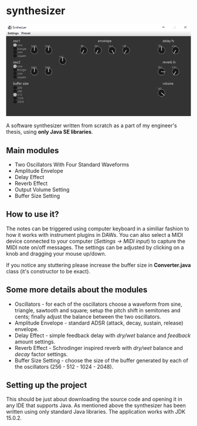 # synthesizer

<img src="https://raw.githubusercontent.com/marekbobrowski/synthesizer/master/doc/gui.png">

A software synthesizer written from scratch as a part of my engineer's thesis, using **only Java SE libraries**.

## Main modules
* Two Oscillators With Four Standard Waveforms
* Amplitude Envelope
* Delay Effect
* Reverb Effect
* Output Volume Setting
* Buffer Size Setting

## How to use it?
The notes can be triggered using computer keyboard in a similiar fashion to how it works with instrument plugins in DAWs.
You can also select a MIDI device connected to your computer (*Settings -> MIDI input*) to capture the MIDI note on/off messages.
The settings can be adjusted by clicking on a knob and dragging your mouse up/down.

If you notice any stuttering please increase the buffer size in **Converter.java** class (it's constructor to be exact).

## Some more details about the modules
* Oscillators - for each of the oscillators choose a waveform from sine, triangle, sawtooth and square; setup the pitch shift in semitones and cents; finally adjust the balance between the two oscillators.
* Amplitude Envelope - standard ADSR (attack, decay, sustain, release) envelope.
* Delay Effect - simple feedback delay with *dry/wet* balance and *feedback* amount settings.
* Reverb Effect - Schrodinger inspired reverb with *dry/wet* balance and *decay* factor settings.
* Buffer Size Setting - choose the size of the buffer generated by each of the oscillators (256 - 512 - 1024 - 2048).

## Setting up the project
This should be just about downloading the source code and opening it in any IDE that supports Java. As mentioned above the synthesizer has been written using only standard Java libraries. The application works with JDK 15.0.2.
